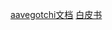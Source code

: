 [aavegotchi文档](https://aavegotchi.medium.com/)
[白皮书](https://docs.google.com/document/d/186zOapKeHNNJ9y8LIByQQ64rs0eJUlEF/edit#)